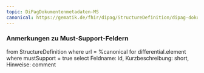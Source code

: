 ```yaml
---
topic: DiPagDokumentenmetadaten-MS
canonical: https://gematik.de/fhir/dipag/StructureDefinition/dipag-dokumentenmetadaten
---
```


### Anmerkungen zu Must-Support-Feldern

<fql>
from
	StructureDefinition
where 
    url = %canonical
for differential.element
where mustSupport = true
select
	Feldname: id, Kurzbeschreibung: short, Hinweise: comment
</fql>

